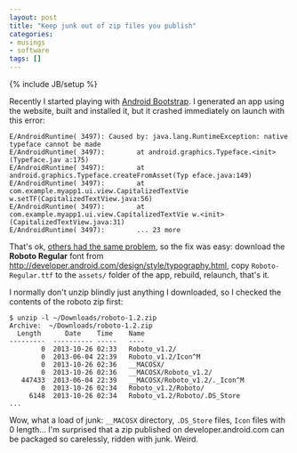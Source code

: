 ```yaml
---
layout: post
title: "Keep junk out of zip files you publish"
categories:
- musings
- software
tags: []
---
```

{% include JB/setup %}

Recently I started playing with [Android Bootstrap](http://www.androidbootstrap.com/).
I generated an app using the website,
built and installed it,
but it crashed immediately on launch with this error:

```
E/AndroidRuntime( 3497): Caused by: java.lang.RuntimeException: native typeface cannot be made
E/AndroidRuntime( 3497):        at android.graphics.Typeface.<init>(Typeface.jav a:175)
E/AndroidRuntime( 3497):        at android.graphics.Typeface.createFromAsset(Typ eface.java:149)
E/AndroidRuntime( 3497):        at com.example.myapp1.ui.view.CapitalizedTextVie w.setTF(CapitalizedTextView.java:56)
E/AndroidRuntime( 3497):        at com.example.myapp1.ui.view.CapitalizedTextVie w.<init>(CapitalizedTextView.java:31)
E/AndroidRuntime( 3497):        ... 23 more
```

That's ok, [others had the same problem](https://github.com/donnfelker/android-bootstrap-site/issues/14),
so the fix was easy:
download the **Roboto Regular** font from http://developer.android.com/design/style/typography.html,
copy `Roboto-Regular.ttf` to the `assets/` folder of the app,
rebuild, relaunch, that's it.

I normally don't unzip blindly just anything I downloaded,
so I checked the contents of the roboto zip first:

```
$ unzip -l ~/Downloads/roboto-1.2.zip 
Archive:  ~/Downloads/roboto-1.2.zip
  Length      Date    Time    Name
---------  ---------- -----   ----
        0  2013-10-26 02:33   Roboto_v1.2/
        0  2013-06-04 22:39   Roboto_v1.2/Icon^M
        0  2013-10-26 02:36   __MACOSX/
        0  2013-10-26 02:36   __MACOSX/Roboto_v1.2/
   447433  2013-06-04 22:39   __MACOSX/Roboto_v1.2/._Icon^M
        0  2013-10-26 02:34   Roboto_v1.2/Roboto/
     6148  2013-10-26 02:34   Roboto_v1.2/Roboto/.DS_Store
...
```

Wow, what a load of junk:
`__MACOSX` directory,
`.DS_Store` files,
`Icon` files with 0 length...
I'm surprised that a zip published on developer.android.com can be packaged so carelessly,
ridden with junk.
Weird.
